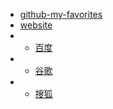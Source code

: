 
* [github-my-favorites](https://github.com/justlovemaki/my-favorites)
* [website](dir)
* * [百度](https://www.baidu.com)
* * [谷歌](https://www.google.com)
* * [搜狐](https://www.google.com)
